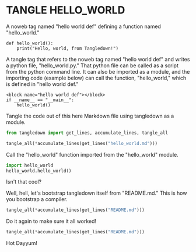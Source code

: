 # TANGLE HELLO_WORLD


A noweb tag named "hello world def" defining a function named "hello_world."


<noweb name="hello world def">

    def hello_world():
        print("Hello, world, from Tangledown!")

</noweb>


A tangle tag that refers to the noweb tag named "hello world def" and writes a python file, "hello_world.py." That python file can be called as a script from the python command line. It can also be imported as a module, and the importing code (example below) can call the function, "hello_world," which is defined in "hello world def."


<tangle file="hello_world.py">

    <block name="hello world def"></block>
    if __name__ == "__main__":
        hello_world()

</tangle>


Tangle the code out of this here Markdown file using tangledown as a module.

```python
from tangledown import get_lines, accumulate_lines, tangle_all
```

```python
tangle_all(*accumulate_lines(get_lines("hello_world.md")))
```

Call the "hello_world" function imported from the "hello_world" module.

```python
import hello_world
hello_world.hello_world()
```

Isn't that cool?


Well, hell, let's bootstrap tangledown itself from "README.md." This is how you bootstrap a compiler.

```python
tangle_all(*accumulate_lines(get_lines("README.md")))
```

Do it again to make sure it all worked!

```python
tangle_all(*accumulate_lines(get_lines("README.md")))
```

Hot Dayyum!

```python

```
